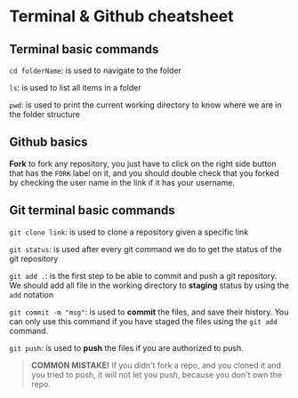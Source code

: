 # Terminal & Github cheatsheet

## Terminal basic commands

`cd folderName`: is used to navigate to the folder

`ls`: is used to list all items in a folder

`pwd`: is used to print the current working directory to know where we are in the folder structure

## Github basics

**Fork**
to fork any repository, you just have to click on the right side button that has the `FORK` label on it, and you should double check that you forked by checking the user name in the link if it has your username.

## Git terminal basic commands

`git clone link`: is used to clone a repository given a specific link

`git status`: is used after every git command we do to get the status of the git repository

`git add .`: is the first step to be able to commit and push a git repository. We should add all file in the working directory to **staging** status by using the `add` notation

`git commit -m "msg"`: is used to **commit** the files, and save their history. You can only use this command if you have staged the files using the `git add` command.

`git push`: is used to **push** the files if you are authorized to push.

> **COMMON MISTAKE!**
> If you didn't fork a repo, and you cloned it and you tried to push, it will not let you push, because you don't own the repo.

